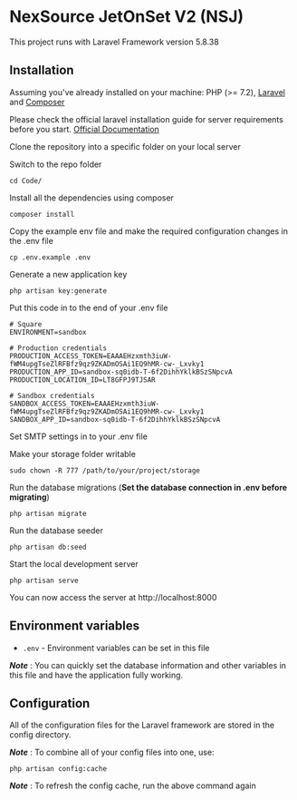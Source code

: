 # NexSource JetOnSet V2 (NSJ)

This project runs with Laravel Framework version 5.8.38

## Installation

Assuming you've already installed on your machine: PHP (>= 7.2), [Laravel](https://laravel.com/) and [Composer](https://getcomposer.org/)

Please check the official laravel installation guide for server requirements before you start. [Official Documentation](https://laravel.com/docs/5.4/installation#installation)

Clone the repository into a specific folder on your local server

Switch to the repo folder

    cd Code/

Install all the dependencies using composer

    composer install

Copy the example env file and make the required configuration changes in the .env file

    cp .env.example .env

Generate a new application key

    php artisan key:generate

Put this code in to the end of your .env file

    # Square
    ENVIRONMENT=sandbox

    # Production credentials
    PRODUCTION_ACCESS_TOKEN=EAAAEHzxmth3iuW-fWM4upgTseZlRFBfz9qz9ZKADmOSAi1EQ9hMR-cw-_Lxvky1
    PRODUCTION_APP_ID=sandbox-sq0idb-T-6f2DihhYklkBSzSNpcvA
    PRODUCTION_LOCATION_ID=LT8GFPJ9TJSAR

    # Sandbox credentials
    SANDBOX_ACCESS_TOKEN=EAAAEHzxmth3iuW-fWM4upgTseZlRFBfz9qz9ZKADmOSAi1EQ9hMR-cw-_Lxvky1
    SANDBOX_APP_ID=sandbox-sq0idb-T-6f2DihhYklkBSzSNpcvA

Set SMTP settings in to your .env file

Make your storage folder writable

    sudo chown -R 777 /path/to/your/project/storage

Run the database migrations (**Set the database connection in .env before migrating**)

    php artisan migrate

Run the database seeder

    php artisan db:seed

Start the local development server

    php artisan serve

You can now access the server at http://localhost:8000

## Environment variables

- `.env` - Environment variables can be set in this file

***Note*** : You can quickly set the database information and other variables in this file and have the application fully working.

## Configuration

All of the configuration files for the Laravel framework are stored in the config directory.

***Note*** : To combine all of your config files into one, use:

    php artisan config:cache

***Note*** : To refresh the config cache, run the above command again
